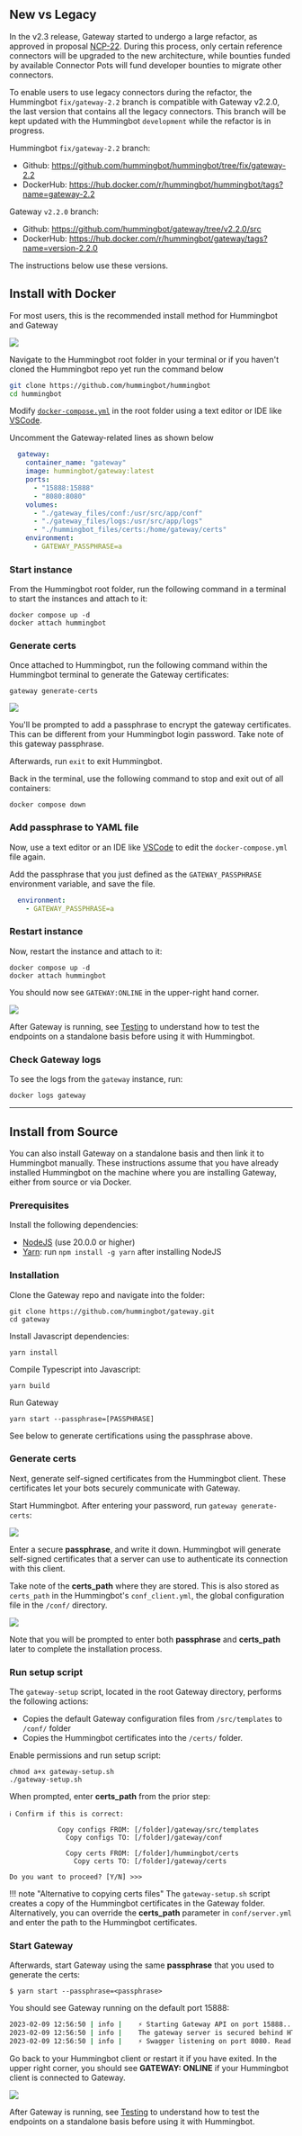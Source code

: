 ## New vs Legacy

In the v2.3 release, Gateway started to undergo a large refactor, as approved in proposal [NCP-22](https://snapshot.box/#/s:hbot-ncp.eth/proposal/0x5cc3540ee219787d5c842bc1ccdb11aab46203bb7f0be658b6b40858501a8e4c). During this process, only certain reference connectors will be upgraded to the new architecture, while bounties funded by available Connector Pots will fund developer bounties to migrate other connectors.

To enable users to use legacy connectors during the refactor, the Hummingbot `fix/gateway-2.2` branch is compatible with Gateway v2.2.0, the last version that contains all the legacy connectors. This branch will be kept updated with the Hummingbot `development` while the refactor is in progress.

Hummingbot `fix/gateway-2.2` branch:

* Github: <https://github.com/hummingbot/hummingbot/tree/fix/gateway-2.2>
* DockerHub: <https://hub.docker.com/r/hummingbot/hummingbot/tags?name=gateway-2.2>

Gateway `v2.2.0` branch:

* Github: <https://github.com/hummingbot/gateway/tree/v2.2.0/src>
* DockerHub: <https://hub.docker.com/r/hummingbot/gateway/tags?name=version-2.2.0>

The instructions below use these versions.

## Install with Docker 

For most users, this is the recommended install method for Hummingbot and Gateway

[![](./gateway.gif)](./gateway.gif)

Navigate to the Hummingbot root folder in your terminal or if you haven't cloned the Hummingbot repo yet run the command below

```bash
git clone https://github.com/hummingbot/hummingbot
cd hummingbot
```

Modify [`docker-compose.yml`](https://github.com/hummingbot/hummingbot/blob/master/docker-compose.yml) in the root folder using a text editor or IDE like [VSCode](https://code.visualstudio.com/).

Uncomment the Gateway-related lines as shown below
```yaml
  gateway:
    container_name: "gateway"
    image: hummingbot/gateway:latest    
    ports:
      - "15888:15888"
      - "8080:8080"
    volumes:
      - "./gateway_files/conf:/usr/src/app/conf"
      - "./gateway_files/logs:/usr/src/app/logs"
      - "./hummingbot_files/certs:/home/gateway/certs"
    environment:
      - GATEWAY_PASSPHRASE=a
```

### Start instance 

From the Hummingbot root folder, run the following command in a terminal to start the instances and attach to it:

```
docker compose up -d
docker attach hummingbot
```

### Generate certs

Once attached to Hummingbot, run the following command within the Hummingbot terminal to generate the Gateway certificates:

```
gateway generate-certs
```

[![](./generate-certs.png)](./generate-certs.png)

You'll be prompted to add a passphrase to encrypt the gateway certificates. This can be different from your Hummingbot login password. Take note of this gateway passphrase.

Afterwards, run `exit` to exit Hummingbot.

Back in the terminal, use the following command to stop and exit out of all containers:

```
docker compose down
```

### Add passphrase to YAML file

Now, use a text editor or an IDE like [VSCode](https://code.visualstudio.com/) to edit the `docker-compose.yml` file again.

Add the passphrase that you just defined as the `GATEWAY_PASSPHRASE` environment variable, and save the file.

```yaml
  environment:
    - GATEWAY_PASSPHRASE=a
```

### Restart instance

Now, restart the instance and attach to it:
```
docker compose up -d
docker attach hummingbot
```

You should now see `GATEWAY:ONLINE` in the upper-right hand corner.

[![](./gateway-status.png)](./gateway-status.png)

After Gateway is running, see [Testing](testing.md) to understand how to test the endpoints on a standalone basis before using it with Hummingbot.

### Check Gateway logs

To see the logs from the `gateway` instance, run:

```
docker logs gateway
```

---

## Install from Source

You can also install Gateway on a standalone basis and then link it to Hummingbot manually. These instructions assume that you have already installed Hummingbot on the machine where you are installing Gateway, either from source or via Docker.

### Prerequisites

Install the following dependencies:

- [NodeJS](https://nodejs.org/) (use 20.0.0 or higher)
- [Yarn](https://yarnpkg.com/): run `npm install -g yarn` after installing NodeJS

### Installation

Clone the Gateway repo and navigate into the folder:
```
git clone https://github.com/hummingbot/gateway.git
cd gateway
```

Install Javascript dependencies:
```
yarn install
```

Compile Typescript into Javascript:
```
yarn build
```

Run Gateway

```
yarn start --passphrase=[PASSPHRASE]
```

See below to generate certifications using the passphrase above.

### Generate certs

Next, generate self-signed certificates from the Hummingbot client. These certificates let your bots securely communicate with Gateway.

Start Hummingbot. After entering your password, run `gateway generate-certs`:

[![](./generate-certs.png)](./generate-certs.png)

Enter a secure **passphrase**, and write it down. Hummingbot will generate self-signed certificates that a server can use to authenticate its connection with this client.

Take note of the **certs_path** where they are stored. This is also stored as `certs_path` in the Hummingbot's `conf_client.yml`, the global configuration file in the `/conf/` directory.

[![](./certs-path.png)](./certs-path.png)

Note that you will be prompted to enter both **passphrase** and **certs_path** later to complete the installation process.

### Run setup script

The `gateway-setup` script, located in the root Gateway directory, performs the following actions:

* Copies the default Gateway configuration files from `/src/templates` to `/conf/` folder
* Copies the Hummingbot certificates into the `/certs/` folder.

Enable permissions and run setup script:

```
chmod a+x gateway-setup.sh
./gateway-setup.sh

```

When prompted, enter **certs_path** from the prior step:

```
ℹ️ Confirm if this is correct:

            Copy configs FROM: [/folder]/gateway/src/templates
              Copy configs TO: [/folder]/gateway/conf

              Copy certs FROM: [/folder]/hummingbot/certs
                Copy certs TO: [/folder]/gateway/certs

Do you want to proceed? [Y/N] >>> 
```


!!! note "Alternative to copying certs files"
    The `gateway-setup.sh` script creates a copy of the Hummingbot certificates in the Gateway folder. Alternatively, you can override the **certs_path** parameter in `conf/server.yml` and enter the path to the Hummingbot certificates.


### Start Gateway

Afterwards, start Gateway using the same **passphrase** that you used to generate the certs:

```
$ yarn start --passphrase=<passphrase>
```

You should see Gateway running on the default port 15888:
```bash
2023-02-09 12:56:50 | info | 	⚡️ Starting Gateway API on port 15888...
2023-02-09 12:56:50 | info | 	The gateway server is secured behind HTTPS.
2023-02-09 12:56:50 | info | 	⚡️ Swagger listening on port 8080. Read the Gateway API documentation at 127.0.0.1:8080
```

Go back to your Hummingbot client or restart it if you have exited. In the upper right corner, you should see **GATEWAY: ONLINE** if your Hummingbot client is connected to Gateway.

[![](./gateway-status.png)](./gateway-status.png)

After Gateway is running, see [Testing](testing/index.md) to understand how to test the endpoints on a standalone basis before using it with Hummingbot.
